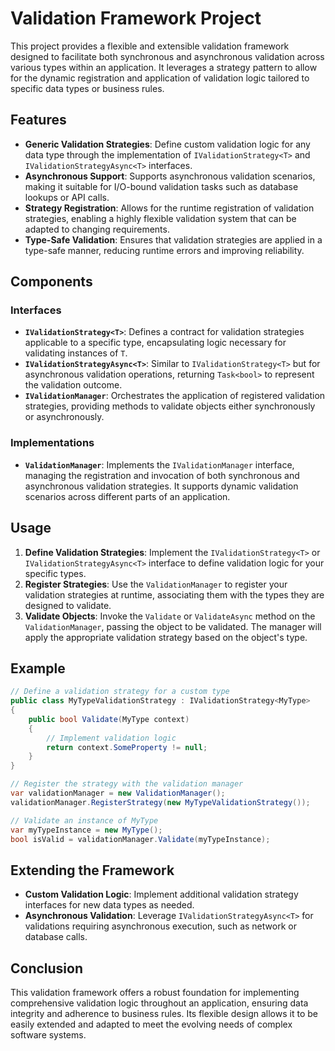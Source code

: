# Validation Framework Project

This project provides a flexible and extensible validation framework designed to facilitate both synchronous and
asynchronous validation across various types within an application. It leverages a strategy pattern to allow for the
dynamic registration and application of validation logic tailored to specific data types or business rules.

## Features

- **Generic Validation Strategies**: Define custom validation logic for any data type through the implementation
  of `IValidationStrategy<T>` and `IValidationStrategyAsync<T>` interfaces.
- **Asynchronous Support**: Supports asynchronous validation scenarios, making it suitable for I/O-bound validation
  tasks such as database lookups or API calls.
- **Strategy Registration**: Allows for the runtime registration of validation strategies, enabling a highly flexible
  validation system that can be adapted to changing requirements.
- **Type-Safe Validation**: Ensures that validation strategies are applied in a type-safe manner, reducing runtime
  errors and improving reliability.

## Components

### Interfaces

- **`IValidationStrategy<T>`**: Defines a contract for validation strategies applicable to a specific type,
  encapsulating logic necessary for validating instances of `T`.
- **`IValidationStrategyAsync<T>`**: Similar to `IValidationStrategy<T>` but for asynchronous validation operations,
  returning `Task<bool>` to represent the validation outcome.
- **`IValidationManager`**: Orchestrates the application of registered validation strategies, providing methods to
  validate objects either synchronously or asynchronously.

### Implementations

- **`ValidationManager`**: Implements the `IValidationManager` interface, managing the registration and invocation of
  both synchronous and asynchronous validation strategies. It supports dynamic validation scenarios across different
  parts of an application.

## Usage

1. **Define Validation Strategies**: Implement the `IValidationStrategy<T>` or `IValidationStrategyAsync<T>` interface
   to define validation logic for your specific types.
2. **Register Strategies**: Use the `ValidationManager` to register your validation strategies at runtime, associating
   them with the types they are designed to validate.
3. **Validate Objects**: Invoke the `Validate` or `ValidateAsync` method on the `ValidationManager`, passing the object
   to be validated. The manager will apply the appropriate validation strategy based on the object's type.

## Example

```csharp
// Define a validation strategy for a custom type
public class MyTypeValidationStrategy : IValidationStrategy<MyType>
{
    public bool Validate(MyType context)
    {
        // Implement validation logic
        return context.SomeProperty != null;
    }
}

// Register the strategy with the validation manager
var validationManager = new ValidationManager();
validationManager.RegisterStrategy(new MyTypeValidationStrategy());

// Validate an instance of MyType
var myTypeInstance = new MyType();
bool isValid = validationManager.Validate(myTypeInstance);
```

## Extending the Framework

- **Custom Validation Logic**: Implement additional validation strategy interfaces for new data types as needed.
- **Asynchronous Validation**: Leverage `IValidationStrategyAsync<T>` for validations requiring asynchronous execution,
  such as network or database calls.

## Conclusion

This validation framework offers a robust foundation for implementing comprehensive validation logic throughout an
application, ensuring data integrity and adherence to business rules. Its flexible design allows it to be easily
extended and adapted to meet the evolving needs of complex software systems.